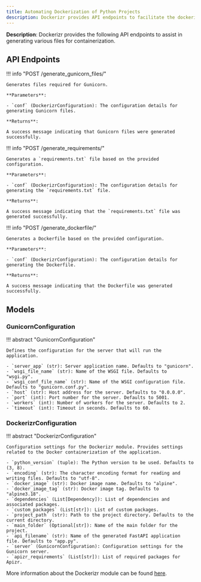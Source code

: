 ```yaml
---
title: Automating Dockerization of Python Projects
description: Dockerizr provides API endpoints to facilitate the dockerization of Python projects.
---
```


**Description**: Dockerizr provides the following API endpoints to assist in generating various files for containerization.

## API Endpoints

!!! info "POST /generate_gunicorn_files/"

    Generates files required for Gunicorn.

    **Parameters**:

    - `conf` (DockerizrConfiguration): The configuration details for generating Gunicorn files.

    **Returns**:

    A success message indicating that Gunicorn files were generated successfully.

!!! info "POST /generate_requirements/"

    Generates a `requirements.txt` file based on the provided configuration.

    **Parameters**:

    - `conf` (DockerizrConfiguration): The configuration details for generating the `requirements.txt` file.

    **Returns**:

    A success message indicating that the `requirements.txt` file was generated successfully.

!!! info "POST /generate_dockerfile/"

    Generates a Dockerfile based on the provided configuration.

    **Parameters**:

    - `conf` (DockerizrConfiguration): The configuration details for generating the Dockerfile.

    **Returns**:

    A success message indicating that the Dockerfile was generated successfully.

## Models

### GunicornConfiguration

!!! abstract "GunicornConfiguration"

    Defines the configuration for the server that will run the application.

    - `server_app` (str): Server application name. Defaults to "gunicorn".
    - `wsgi_file_name` (str): Name of the WSGI file. Defaults to "wsgi.py".
    - `wsgi_conf_file_name` (str): Name of the WSGI configuration file. Defaults to "gunicorn.conf.py".
    - `host` (str): Host address for the server. Defaults to "0.0.0.0".
    - `port` (int): Port number for the server. Defaults to 5001.
    - `workers` (int): Number of workers for the server. Defaults to 2.
    - `timeout` (int): Timeout in seconds. Defaults to 60.

### DockerizrConfiguration

!!! abstract "DockerizrConfiguration"

    Configuration settings for the Dockerizr module. Provides settings related to the Docker containerization of the application.

    - `python_version` (tuple): The Python version to be used. Defaults to (3, 8).
    - `encoding` (str): The character encoding format for reading and writing files. Defaults to "utf-8".
    - `docker_image` (str): Docker image name. Defaults to "alpine".
    - `docker_image_tag` (str): Docker image tag. Defaults to "alpine3.18".
    - `dependencies` (List[Dependency]): List of dependencies and associated packages.
    - `custom_packages` (List[str]): List of custom packages.
    - `project_path` (str): Path to the project directory. Defaults to the current directory.
    - `main_folder` (Optional[str]): Name of the main folder for the project.
    - `api_filename` (str): Name of the generated FastAPI application file. Defaults to "app.py".
    - `server` (GunicornConfiguration): Configuration settings for the Gunicorn server.
    - `apizr_requirements` (List[str]): List of required packages for Apizr.

More information about the Dockerizr module can be found [here](/modules/dockerizr/).
